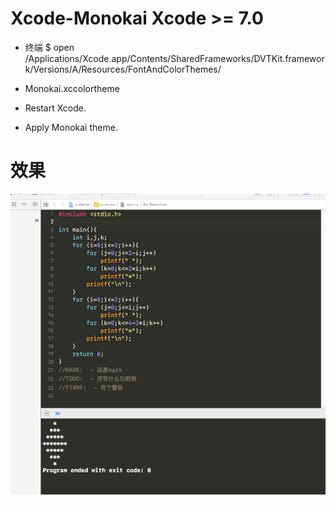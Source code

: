 # Xcode-Monokai Xcode >= 7.0


* 终端 $  open /Applications/Xcode.app/Contents/SharedFrameworks/DVTKit.framework/Versions/A/Resources/FontAndColorThemes/  

*  Monokai.xccolortheme 

*  Restart Xcode.

*  Apply Monokai theme.


# 效果

![Alt text](./Monikai.png)